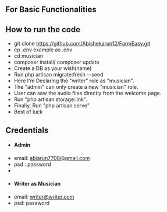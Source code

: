 ## For Basic Functionalities
## How to run the code
- git clone https://github.com/Abishekarun12/FarmEasy.git
- cp .env example as .env
- cd musician
- composer install/ composer update
- Create a DB as your wish(name)
- Run php artisan migrate:fresh --seed
- Here I'm Declaring the "writer" role as "musician".
- The "admin" can only create a new "musician" role.
- User can saw the audio files directly from the welcome page.
- Run "php artisan storage:link".
- Finally, Run "php artisan serve"
- Best of luck 


## Credentials
- #### Admin
- email: abiarun7708@gmail.com
- psd : password
- 
- #### Writer as Musician
- email: writer@writer.com
- psd: password
